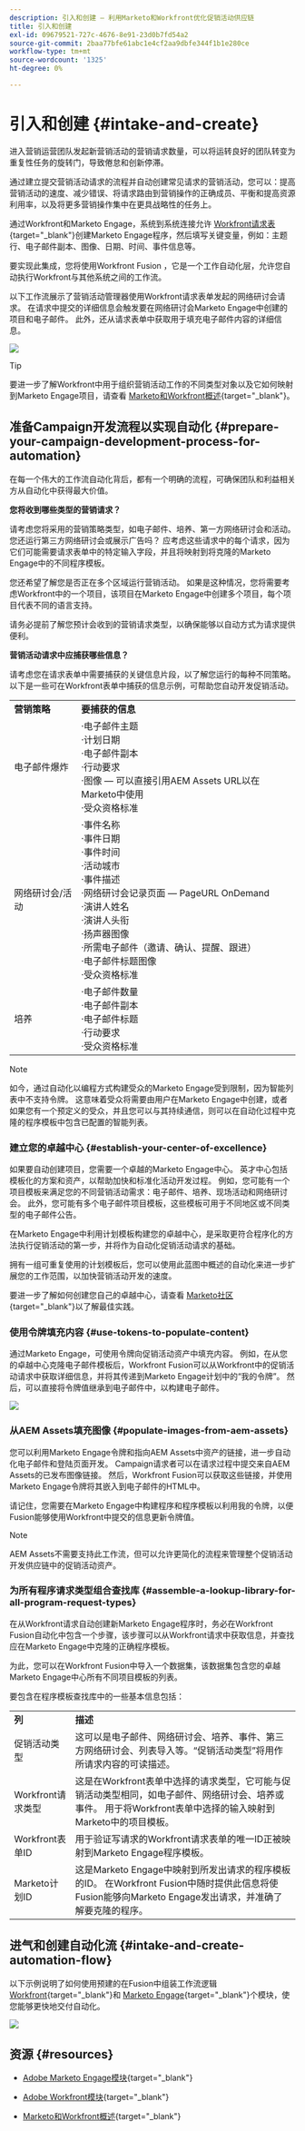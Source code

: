 ```yaml
---
description: 引入和创建 — 利用Marketo和Workfront优化促销活动供应链
title: 引入和创建
exl-id: 09679521-727c-4676-8e91-23d0b7fd54a2
source-git-commit: 2baa77bfe61abc1e4cf2aa9dbfe344f1b1e280ce
workflow-type: tm+mt
source-wordcount: '1325'
ht-degree: 0%

---
```


# 引入和创建 {#intake-and-create}

进入营销运营团队发起新营销活动的营销请求数量，可以将运转良好的团队转变为重复性任务的旋转门，导致倦怠和创新停滞。

通过建立提交营销活动请求的流程并自动创建常见请求的营销活动，您可以：提高营销活动的速度、减少错误、将请求路由到营销操作的正确成员、平衡和提高资源利用率，以及将更多营销操作集中在更具战略性的任务上。

通过Workfront和Marketo Engage，系统到系统连接允许 [Workfront请求表](https://experienceleague.adobe.com/docs/workfront/using/administration-and-setup/customize/custom-forms/create-or-edit-a-custom-form.html){target=&quot;_blank&quot;}创建Marketo Engage程序，然后填写关键变量，例如：主题行、电子邮件副本、图像、日期、时间、事件信息等。

要实现此集成，您将使用Workfront Fusion ，它是一个工作自动化层，允许您自动执行Workfront与其他系统之间的工作流。

以下工作流展示了营销活动管理器使用Workfront请求表单发起的网络研讨会请求。 在请求中提交的详细信息会触发要在网络研讨会Marketo Engage中创建的项目和电子邮件。 此外，还从请求表单中获取用于填充电子邮件内容的详细信息。

![](assets/intake-and-create-1.png)

>[!TIP]
>
>要进一步了解Workfront中用于组织营销活动工作的不同类型对象以及它如何映射到Marketo Engage项目，请查看 [Marketo和Workfront概述](/help/blueprints/optimize-campaign-supply-chain-with-marketo-and-workfront/overview.md){target=&quot;_blank&quot;}。

## 准备Campaign开发流程以实现自动化 {#prepare-your-campaign-development-process-for-automation}

在每一个伟大的工作流自动化背后，都有一个明确的流程，可确保团队和利益相关方从自动化中获得最大价值。

**您将收到哪些类型的营销请求？**

请考虑您将采用的营销策略类型，如电子邮件、培养、第一方网络研讨会和活动。 您还运行第三方网络研讨会或展示广告吗？ 应考虑这些请求中的每个请求，因为它们可能需要请求表单中的特定输入字段，并且将映射到将克隆的Marketo Engage中的不同程序模板。

您还希望了解您是否正在多个区域运行营销活动。 如果是这种情况，您将需要考虑Workfront中的一个项目，该项目在Marketo Engage中创建多个项目，每个项目代表不同的语言支持。

请务必提前了解您预计会收到的营销请求类型，以确保能够以自动方式为请求提供便利。

**营销活动请求中应捕获哪些信息？**

请考虑您在请求表单中需要捕获的关键信息片段，以了解您运行的每种不同策略。 以下是一些可在Workfront表单中捕获的信息示例，可帮助您自动开发促销活动。

<table> 
  <tr> 
   <td><b>营销策略</b></td>
   <td><b>要捕获的信息</b></td>
  </tr>
  <tr> 
   <td>电子邮件爆炸</td>
   <td>·电子邮件主题<br />
·计划日期<br />
·电子邮件副本<br />
·行动要求<br />
·图像 — 可以直接引用AEM Assets URL以在Marketo中使用<br />
·受众资格标准</td>
  </tr>
  <tr>
   <td>网络研讨会/活动</td>
   <td>·事件名称<br />
·事件日期<br />
·事件时间<br />
·活动城市<br />
·事件描述<br />
·网络研讨会记录页面 — PageURL OnDemand<br />
·演讲人姓名<br />
·演讲人头衔<br />
·扬声器图像<br />
·所需电子邮件（邀请、确认、提醒、跟进）<br />
·电子邮件标题图像<br />
·受众资格标准</td>
  </tr>
  <tr>
   <td>培养</td>
   <td>·电子邮件数量<br />
·电子邮件副本<br />
·电子邮件标题<br />
·行动要求<br />
·受众资格标准</td>
  </tr>
  </tbody>
</table>

>[!NOTE]
>
>如今，通过自动化以编程方式构建受众的Marketo Engage受到限制，因为智能列表中不支持令牌。 这意味着受众将需要由用户在Marketo Engage中创建，或者如果您有一个预定义的受众，并且您可以与其持续通信，则可以在自动化过程中克隆的程序模板中包含已配置的智能列表。

### 建立您的卓越中心 {#establish-your-center-of-excellence}

如果要自动创建项目，您需要一个卓越的Marketo Engage中心。 英才中心包括模板化的方案和资产，以帮助加快和标准化活动开发过程。 例如，您可能有一个项目模板来满足您的不同营销活动需求：电子邮件、培养、现场活动和网络研讨会。 此外，您可能有多个电子邮件项目模板，这些模板可用于不同地区或不同类型的电子邮件公告。

在Marketo Engage中利用计划模板构建您的卓越中心，是采取更符合程序化的方法执行促销活动的第一步，并将作为自动化促销活动请求的基础。

拥有一组可重复使用的计划模板后，您可以使用此蓝图中概述的自动化来进一步扩展您的工作范围，以加快营销活动开发的速度。

要进一步了解如何创建您自己的卓越中心，请查看 [Marketo社区](https://nation.marketo.com/t5/product-blogs/marketo-master-class-center-of-excellence-with-chelsea-kiko/ba-p/243221){target=&quot;_blank&quot;}以了解最佳实践。

### 使用令牌填充内容 {#use-tokens-to-populate-content}

通过Marketo Engage，可使用令牌向促销活动资产中填充内容。 例如，在从您的卓越中心克隆电子邮件模板后，Workfront Fusion可以从Workfront中的促销活动请求中获取详细信息，并将其传递到Marketo Engage计划中的“我的令牌”。 然后，可以直接将令牌值继承到电子邮件中，以构建电子邮件。

![](assets/intake-and-create-2.png)

### 从AEM Assets填充图像 {#populate-images-from-aem-assets}

您可以利用Marketo Engage令牌和指向AEM Assets中资产的链接，进一步自动化电子邮件和登陆页面开发。 Campaign请求者可以在请求过程中提交来自AEM Assets的已发布图像链接。 然后，Workfront Fusion可以获取这些链接，并使用Marketo Engage令牌将其嵌入到电子邮件的HTML中。

请记住，您需要在Marketo Engage中构建程序和程序模板以利用我的令牌，以便Fusion能够使用Workfront中提交的信息更新令牌值。

>[!NOTE]
>
>AEM Assets不需要支持此工作流，但可以允许更简化的流程来管理整个促销活动开发供应链中的促销活动资产。

### 为所有程序请求类型组合查找库 {#assemble-a-lookup-library-for-all-program-request-types}

在从Workfront请求自动创建新Marketo Engage程序时，务必在Workfront Fusion自动化中包含一个步骤，该步骤可以从Workfront请求中获取信息，并查找应在Marketo Engage中克隆的正确程序模板。

为此，您可以在Workfront Fusion中导入一个数据集，该数据集包含您的卓越Marketo Engage中心所有不同项目模板的列表。

要包含在程序模板查找库中的一些基本信息包括：

<table> 
  <tr> 
   <td><b>列</b></td>
   <td><b>描述</b></td>
  </tr>
  <tr> 
   <td>促销活动类型</td>
   <td>这可以是电子邮件、网络研讨会、培养、事件、第三方网络研讨会、列表导入等。“促销活动类型”将用作所请求内容的可读描述。</td>
  </tr>
  <tr> 
   <td>Workfront请求类型</td>
   <td>这是在Workfront表单中选择的请求类型，它可能与促销活动类型相同，如电子邮件、网络研讨会、培养或事件。 用于将Workfront表单中选择的输入映射到Marketo中的项目模板。</td>
  </tr>
  <tr> 
   <td>Workfront表单ID</td>
   <td>用于验证写请求的Workfront请求表单的唯一ID正被映射到Marketo Engage程序模板。</td>
  </tr>
  <tr> 
   <td>Marketo计划ID</td>
   <td>这是Marketo Engage中映射到所发出请求的程序模板的ID。 在Workfront Fusion中随时提供此信息将使Fusion能够向Marketo Engage发出请求，并准确了解要克隆的程序。</td>
  </tr>
  </tbody>
</table>

## 进气和创建自动化流 {#intake-and-create-automation-flow}

以下示例说明了如何使用预建的在Fusion中组装工作流逻辑 [Workfront](https://experienceleague.adobe.com/docs/workfront/using/adobe-workfront-fusion/fusion-apps-and-modules/workfront-modules.html){target=&quot;_blank&quot;}和 [Marketo Engage](https://experienceleague.adobe.com/docs/workfront/using/adobe-workfront-fusion/fusion-apps-and-modules/marketo-modules.html){target=&quot;_blank&quot;}个模块，使您能够更快地交付自动化。

![](assets/intake-and-create-3.png)

## 资源 {#resources}

* [Adobe Marketo Engage模块](https://experienceleague.adobe.com/docs/workfront/using/adobe-workfront-fusion/fusion-apps-and-modules/marketo-modules.html){target=&quot;_blank&quot;}

* [Adobe Workfront模块](https://experienceleague.adobe.com/docs/workfront/using/adobe-workfront-fusion/fusion-apps-and-modules/workfront-modules.html){target=&quot;_blank&quot;}

* [Marketo和Workfront概述](/help/blueprints/optimize-campaign-supply-chain-with-marketo-and-workfront/overview.md){target=&quot;_blank&quot;}
